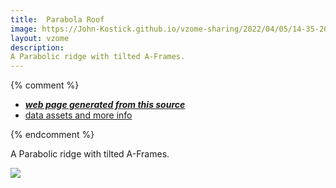 ```yaml
---
title:  Parabola Roof
image: https://John-Kostick.github.io/vzome-sharing/2022/04/05/14-35-20-Sqrt2 parabola 2/Sqrt2 parabola 2.png
layout: vzome
description:
A Parabolic ridge with tilted A-Frames.  
---
```


{% comment %}
 - [***web page generated from this source***][post]
 - [data assets and more info][github]

[post]: <https://John-Kostick.github.io/vzome-sharing/2022/04/05/Sqrt2 parabola 2-14-35-20.html>
[github]: <https://github.com/John-Kostick/vzome-sharing/tree/main/2022/04/05/14-35-20-Sqrt2 parabola 2/>
{% endcomment %}

A Parabolic ridge with tilted A-Frames.

<vzome-viewer style="width: 100%; height: 100vh;"
       src="https://John-Kostick.github.io/vzome-sharing/2022/04/05/14-35-20-Sqrt2 parabola 2/Sqrt2 parabola 2.vZome" >
  <img src="https://John-Kostick.github.io/vzome-sharing/2022/04/05/14-35-20-Sqrt2 parabola 2/Sqrt2 parabola 2.png" />
</vzome-viewer>

